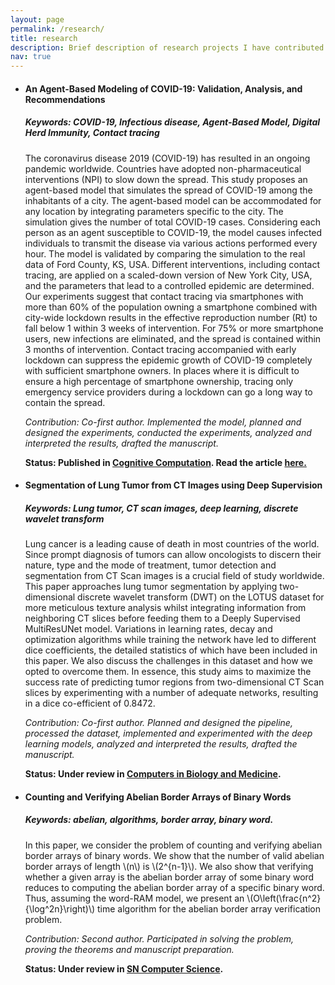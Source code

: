 ```yaml
---
layout: page
permalink: /research/
title: research
description: Brief description of research projects I have contributed to.
nav: true
---
```


<ul>
	<li>
		<h4 class="text-primary font-weight-bold">
			<b>
				An Agent-Based Modeling of COVID-19: Validation, Analysis, and Recommendations
			</b>
		</h4>
		<h5 class="text-info h6">Keywords: COVID-19, Infectious disease, Agent-Based Model, Digital Herd Immunity, Contact tracing</h5>
		<p>The coronavirus disease 2019 (COVID-19) has resulted in an ongoing pandemic worldwide. Countries have adopted non-pharmaceutical interventions (NPI) to slow down the spread. This study proposes an agent-based model that simulates the spread of COVID-19 among the inhabitants of a city. The agent-based model can be accommodated for any location by integrating parameters specific to the city. The simulation gives the number of total COVID-19 cases. Considering each person as an agent susceptible to COVID-19, the model causes infected individuals to transmit the disease via various actions performed every hour. The model is validated by comparing the simulation to the real data of Ford County, KS, USA. Different interventions, including contact tracing, are applied on a scaled-down version of New York City, USA, and the parameters that lead to a controlled epidemic are determined. Our experiments suggest that contact tracing via smartphones with more than 60% of the population owning a smartphone combined with city-wide lockdown results in the effective reproduction number (Rt) to fall below 1 within 3 weeks of intervention. For 75% or more smartphone users, new infections are eliminated, and the spread is contained within 3 months of intervention. Contact tracing accompanied with early lockdown can suppress the epidemic growth of COVID-19 completely with sufficient smartphone owners. In places where it is difficult to ensure a high percentage of smartphone ownership, tracing only emergency service providers during a lockdown can go a long way to contain the spread.</p>
		<p><i>Contribution: Co-first author. Implemented the model, planned and designed the experiments, conducted the experiments, analyzed and interpreted the results, drafted the manuscript.</i></p>
		<p><b>Status: Published in <a href="https://www.springer.com/journal/12559">Cognitive Computation</a>. Read the article <a href="https://link.springer.com/article/10.1007/s12559-020-09801-w">here.</a></b></p>
	</li>
	<li>
		<h4 class="text-primary font-weight-bold">
			<b>
				Segmentation of Lung Tumor from CT Images using Deep Supervision
			</b>
		</h4>
		<h5 class="text-info h6">Keywords: Lung tumor, CT scan images, deep learning, discrete wavelet transform</h5>
		<p>Lung cancer is a leading cause of death in most countries of the world. Since prompt diagnosis of tumors can allow oncologists to discern their nature, type and the mode of treatment, tumor detection and segmentation from CT Scan images is a crucial field of study worldwide. This paper approaches lung tumor segmentation by applying two-dimensional discrete wavelet transform (DWT) on the LOTUS dataset for more meticulous texture analysis whilst integrating information from neighboring CT slices before feeding them to a Deeply Supervised MultiResUNet model. Variations in learning rates, decay and optimization algorithms while training the network have led to different dice coefficients, the detailed statistics of which have been included in this paper. We also discuss the challenges in this dataset and how we opted to overcome them. In essence, this study aims to maximize the success rate of predicting tumor regions from two-dimensional CT Scan slices by experimenting with a number of adequate networks, resulting in a dice co-efficient of 0.8472.</p>
		<p><i>Contribution: Co-first author. Planned and designed the pipeline, processed the dataset, implemented and experimented with the deep learning models, analyzed and interpreted the results, drafted the manuscript.</i></p>
		<p><b>Status: Under review in <a href="https://www.journals.elsevier.com/computers-in-biology-and-medicine">Computers in Biology and Medicine</a>.</b></p>
	</li>
	<li>
		<h4 class="text-primary font-weight-bold">
			<b>
				Counting and Verifying Abelian Border Arrays of Binary Words
			</b>
		</h4>
		<h5 class="text-info h6">Keywords: abelian, algorithms, border array, binary word.</h5>
		<p>In this paper, we consider the problem of counting and verifying abelian border arrays of binary words. We show that the number of valid abelian border arrays of length \(n\) is \(2^{n-1}\). We also show that verifying whether a given array is the abelian border array of some binary word reduces to computing the abelian border array of a specific binary word. Thus, assuming the word-RAM model, we present an \(O\left(\frac{n^2}{\log^2n}\right)\) time algorithm for the abelian border array verification problem.</p>
		<p><i>Contribution: Second author. Participated in solving the problem, proving the theorems and manuscript preparation.</i></p>
		<p><b>Status: Under review in <a href="https://www.springer.com/journal/42979">SN Computer Science</a>.</b></p>
	</li>
</ul>